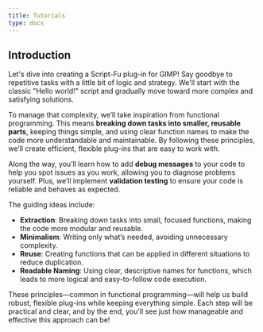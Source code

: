 ```yaml
---
title: Tutorials
type: docs
---
```


## Introduction

Let's dive into creating a Script-Fu plug-in for GIMP! Say goodbye to repetitive tasks with a little bit of logic and strategy. We'll start with the classic "Hello world!" script and gradually move toward more complex and satisfying solutions.

To manage that complexity, we’ll take inspiration from functional programming. This means **breaking down tasks into smaller, reusable parts**, keeping things simple, and using clear function names to make the code more understandable and maintainable. By following these principles, we’ll create efficient, flexible plug-ins that are easy to work with.

Along the way, you’ll learn how to add **debug messages** to your code to help you spot issues as you work, allowing you to diagnose problems yourself. Plus, we’ll implement **validation testing** to ensure your code is reliable and behaves as expected.

The guiding ideas include:

- **Extraction**: Breaking down tasks into small, focused functions, making the code more modular and reusable.
- **Minimalism**: Writing only what’s needed, avoiding unnecessary complexity.
- **Reuse**: Creating functions that can be applied in different situations to reduce duplication.
- **Readable Naming**: Using clear, descriptive names for functions, which leads to more logical and easy-to-follow code execution.

These principles—common in functional programming—will help us build robust, flexible plug-ins while keeping everything simple. Each step will be practical and clear, and by the end, you'll see just how manageable and effective this approach can be!

